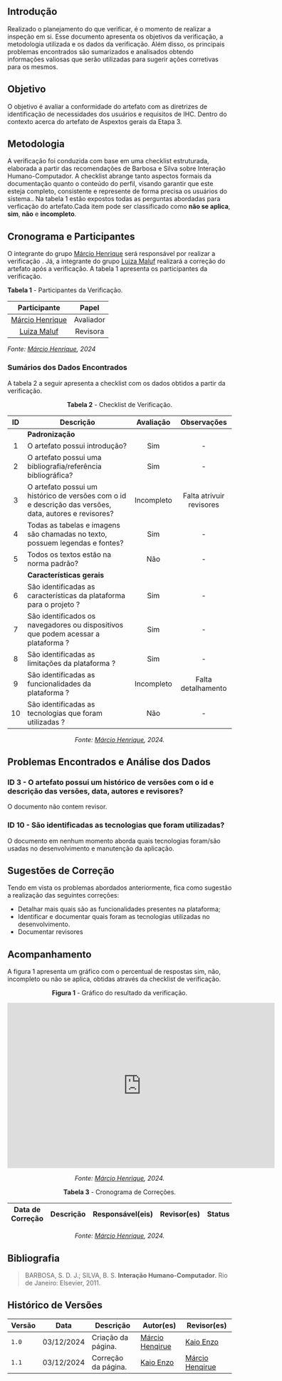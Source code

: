 ## Introdução

Realizado o planejamento do que verificar, é o momento de realizar a inspeção em si. Esse documento apresenta os objetivos da verificação, a metodologia utilizada e os dados da verificação. Além disso, os principais problemas encontrados são sumarizados e analisados obtendo informações valiosas que serão utilizadas para sugerir ações corretivas para os mesmos.

## Objetivo

O objetivo é avaliar a conformidade do artefato com as diretrizes de identificação de necessidades dos usuários e requisitos de IHC. Dentro do contexto acerca do artefato de Aspextos gerais da Etapa 3.
## Metodologia

A verificação foi conduzida com base em uma checklist estruturada, elaborada a partir das recomendações de Barbosa e Silva sobre Interação Humano-Computador. A checklist abrange tanto aspectos formais da documentação quanto o conteúdo do perfil, visando garantir que este esteja completo, consistente e represente de forma precisa os usuários do sistema.. Na tabela 1 estão expostos todas as perguntas abordadas para verficação do artefato.Cada item pode ser classificado como **não se aplica**, **sim**, **não** e **incompleto**.

## Cronograma e Participantes

O integrante do grupo [Márcio Henrique](https://github.com/DeM4rcio) será responsável por realizar a verificação . Já, a integrante do grupo [Luiza Maluf](https://github.com/LuizaMaluf) realizará a correção do artefato após a verificação. A tabela 1 apresenta os participantes da verificação.

**Tabela 1** - Participantes da Verificação.

|                  Participante                  |   Papel   |
| :--------------------------------------------: | :-------: |
| [Márcio Henrique](https://github.com/DeM4rcio) | Avaliador |
|  [Luiza Maluf](https://github.com/LuizaMaluf)   |  Revisora  |

_Fonte: [Márcio Henrique](https://github.com/DeM4rcio), 2024_



</center>

### Sumários dos Dados Encontrados

A tabela 2 a seguir apresenta a checklist com os dados obtidos a partir da verificação.
<center>

**Tabela 2** - Checklist de Verificação.

|  ID  | Descrição                                                                                              | Avaliação  |                Observações                |
| :--: | ------------------------------------------------------------------------------------------------------ | :--------: | :---------------------------------------: |
|      | **Padronização**                                                                                       |
|  1   | O artefato possui introdução?                                                                          |    Sim    |                     -                     |
|  2   | O artefato possui uma bibliografia/referência bibliográfica?                                           |    Sim     |                     -                     |
|  3   | O artefato possui um histórico de versões com o id e descrição das versões, data, autores e revisores? |    Incompleto     |                    Falta atrivuir revisores                    |
|  4   | Todas as tabelas e imagens são chamadas no texto, possuem legendas e fontes?                           |    Sim     |                     -                     |
|  5   | Todos os textos estão na norma padrão?                                                                 |    Não     |                     -                     |
|      | **Características gerais**                                                                                     |            |                                           |
|  6  | São identificadas as características da plataforma para o projeto ?                                    |      Sim      |         -          |
|  7  | São identificados os navegadores ou dispositivos que podem acessar a plataforma ?                      |      Sim      |         -          |
|  8  | São identificadas as limitações da plataforma ?                                                        |      Sim      |         -          |
|  9  | São identificadas as funcionalidades da plataforma ?                                                   |  Incompleto   | Falta detalhamento |
| 10  | São identificadas as tecnologias que foram utilizadas ?                                                |      Não      |         -          |  

_Fonte: [Márcio Henrique](https://github.com/DeM4rcio), 2024._

</center>

## Problemas Encontrados e Análise dos Dados

### ID 3 - O artefato possui um histórico de versões com o id e descrição das versões, data, autores e revisores?

O documento não contem revisor.

### ID 10 - São identificadas as tecnologias que foram utilizadas?

O documento em nenhum momento aborda quais tecnologias foram/são usadas no desenvolvimento e manutenção da aplicação.

## Sugestões de Correção

Tendo em vista os problemas abordados anteriormente, fica como sugestão a realização das seguintes correções:

- Detalhar mais quais são as funcionalidades presentes na plataforma;
- Identificar e documentar quais foram as tecnologias utilizadas no desenvolvimento.
- Documentar revisores

## Acompanhamento

A figura 1 apresenta um gráfico com o percentual de respostas sim, não, incompleto ou não se aplica, obtidas através da checklist de verificação.

<center>

**Figura 1** - Gráfico do resultado da verificação.

<iframe width="600" height="371" seamless frameborder="0" scrolling="no" src="https://docs.google.com/spreadsheets/d/e/2PACX-1vQJCafQK9NHJSTvD1LSyH_L3q7LkvM8jSqG0Qz1C-rjM3POmDzwl2wWKbE8ohqx_1kIRSWvXtvdOaUB/pubchart?oid=1964041991&amp;format=interactive"></iframe>

_Fonte: [Márcio Henrique](https://github.com/DeM4rcio), 2024._

</center>

<center>

**Tabela 3** - Cronograma de Correções.

| Data de Correção | Descrição                     |               Responsável(eis)               |                   Revisor(es)                    |      Status      |
| ---------------- | :---------------------------- | :------------------------------------------: | :----------------------------------------------: | :--------------: |

_Fonte: [Márcio Henrique](https://github.com/DeM4rcio), 2024._

</center>


## Bibliografia

> BARBOSA, S. D. J.; SILVA, B. S. **Interação Humano-Computador.** Rio de Janeiro: Elsevier, 2011.

## Histórico de Versões

| Versão | Data       | Descrição              | Autor(es)                                        | Revisor(es)                                      |
| ------ | ---------- | ---------------------- | ------------------------------------------------ | ------------------------------------------------ |
| `1.0`  | 03/12/2024 | Criação da página.     | [Márcio Henqirue](https://github.com/De4Marco)     | [Kaio Enzo](https://github.com/kaioenzo) |
| `1.1`  | 03/12/2024 | Correção da página.     | [Kaio Enzo](https://github.com/kaioenzo)    | [Márcio Henqirue](https://github.com/De4Marco) |